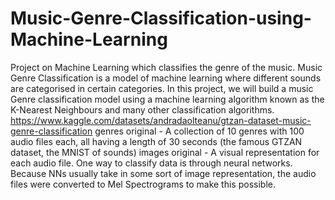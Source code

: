 # Music-Genre-Classification-using-Machine-Learning
Project on Machine Learning which classifies the genre of the music.
Music Genre Classification is a model of machine learning where different sounds are categorised in certain categories.
In this project, we will build a music Genre classification model using a machine learning algorithm known as the K-Nearest Neighbours and many other classification algorithms.
https://www.kaggle.com/datasets/andradaolteanu/gtzan-dataset-music-genre-classification
genres original - A collection of 10 genres with 100 audio files each, all having a length of 30 seconds (the famous GTZAN dataset, the MNIST of sounds)
images original - A visual representation for each audio file. One way to classify data is through neural networks. Because NNs usually take in some sort of image representation, the audio files were converted to Mel Spectrograms to make this possible.
